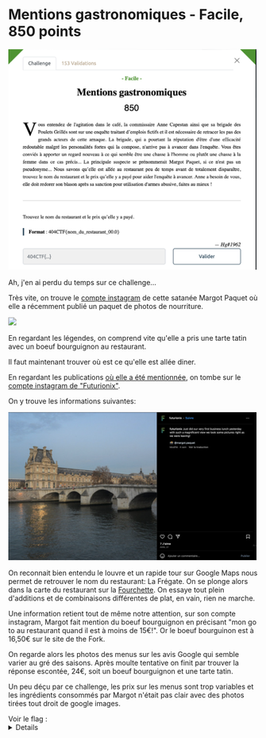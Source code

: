 # Mentions gastronomiques - Facile, 850 points

<img src="chall.png" width=500>

Ah, j'en ai perdu du temps sur ce challenge... 

Très vite, on trouve le [compte instagram](https://www.instagram.com/margot.paquet/) de cette satanée Margot Paquet où elle a récemment publié un paquet de photos de nourriture. 

<img src="./instagram_margot.png" width=500>

En regardant les légendes, on comprend vite qu'elle a pris une tarte tatin avec un boeuf bourguignon au restaurant.

Il faut maintenant trouver où est ce qu'elle est allée diner. 

En regardant les publications [où elle a été mentionnée](https://www.instagram.com/margot.paquet/tagged/), on tombe sur le [compte instagram de "Futurionix"](https://www.instagram.com/futurionix/).

On y trouve les informations suivantes:

<img src="./futurionix_louvre.png" width=500>

On reconnait bien entendu le louvre et un rapide tour sur Google Maps nous permet de retrouver le nom du restaurant: La Frégate. On se plonge alors dans la carte du restaurant sur la [Fourchette](https://www.thefork.fr/restaurant/la-fregate-r2064#booking=). On essaye tout plein d'additions et de combinaisons différentes de plat, en vain, rien ne marche. 

Une information retient tout de même notre attention, sur son compte instagram, Margot fait mention du boeuf bourguignon en précisant "mon go to au restaurant quand il est à moins de 15€!". Or le boeuf bourguinon est à 16,50€ sur le site de the Fork. 

On regarde alors les photos des menus sur les avis Google qui semble varier au gré des saisons. Après moulte tentative on finit par trouver la réponse escontée, 24€, soit un boeuf bourguignon et une tarte tatin. 

Un peu déçu par ce challenge, les prix sur les menus sont trop variables et les ingrédients consommés par Margot n'était pas clair avec des photos tirées tout droit de google images. 

<summary>Voir le flag :</summary>
<details>

***404CTF{la_fregate_24.0}***
</details>
